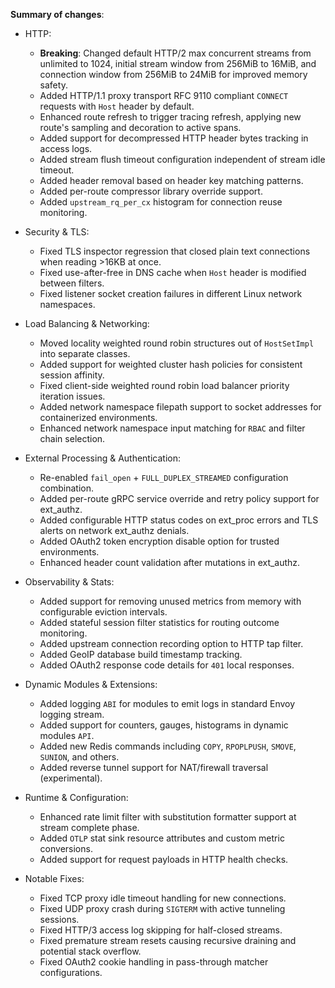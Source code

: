 **Summary of changes**:

* HTTP:
  - **Breaking**: Changed default HTTP/2 max concurrent streams from unlimited to 1024, initial stream window from 256MiB to 16MiB, and connection window from 256MiB to 24MiB for improved memory safety.
  - Added HTTP/1.1 proxy transport RFC 9110 compliant ``CONNECT`` requests with ``Host`` header by default.
  - Enhanced route refresh to trigger tracing refresh, applying new route's sampling and decoration to active spans.
  - Added support for decompressed HTTP header bytes tracking in access logs.
  - Added stream flush timeout configuration independent of stream idle timeout.
  - Added header removal based on header key matching patterns.
  - Added per-route compressor library override support.
  - Added ``upstream_rq_per_cx`` histogram for connection reuse monitoring.

* Security & TLS:
  - Fixed TLS inspector regression that closed plain text connections when reading >16KB at once.
  - Fixed use-after-free in DNS cache when ``Host`` header is modified between filters.
  - Fixed listener socket creation failures in different Linux network namespaces.

* Load Balancing & Networking:
  - Moved locality weighted round robin structures out of ``HostSetImpl`` into separate classes.
  - Added support for weighted cluster hash policies for consistent session affinity.
  - Fixed client-side weighted round robin load balancer priority iteration issues.
  - Added network namespace filepath support to socket addresses for containerized environments.
  - Enhanced network namespace input matching for ``RBAC`` and filter chain selection.

* External Processing & Authentication:
  - Re-enabled ``fail_open`` + ``FULL_DUPLEX_STREAMED`` configuration combination.
  - Added per-route gRPC service override and retry policy support for ext_authz.
  - Added configurable HTTP status codes on ext_proc errors and TLS alerts on network ext_authz denials.
  - Added OAuth2 token encryption disable option for trusted environments.
  - Enhanced header count validation after mutations in ext_authz.

* Observability & Stats:
  - Added support for removing unused metrics from memory with configurable eviction intervals.
  - Added stateful session filter statistics for routing outcome monitoring.
  - Added upstream connection recording option to HTTP tap filter.
  - Added GeoIP database build timestamp tracking.
  - Added OAuth2 response code details for ``401`` local responses.

* Dynamic Modules & Extensions:
  - Added logging ``ABI`` for modules to emit logs in standard Envoy logging stream.
  - Added support for counters, gauges, histograms in dynamic modules ``API``.
  - Added new Redis commands including ``COPY``, ``RPOPLPUSH``, ``SMOVE``, ``SUNION``, and others.
  - Added reverse tunnel support for NAT/firewall traversal (experimental).

* Runtime & Configuration:
  - Enhanced rate limit filter with substitution formatter support at stream complete phase.
  - Added ``OTLP`` stat sink resource attributes and custom metric conversions.
  - Added support for request payloads in HTTP health checks.

* Notable Fixes:
  - Fixed TCP proxy idle timeout handling for new connections.
  - Fixed UDP proxy crash during ``SIGTERM`` with active tunneling sessions.
  - Fixed HTTP/3 access log skipping for half-closed streams.
  - Fixed premature stream resets causing recursive draining and potential stack overflow.
  - Fixed OAuth2 cookie handling in pass-through matcher configurations.
